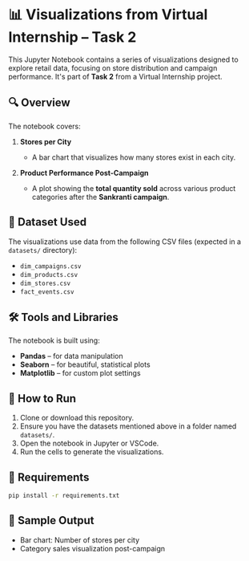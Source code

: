# 📊 Visualizations from Virtual Internship – Task 2

This Jupyter Notebook contains a series of visualizations designed to explore retail data, focusing on store distribution and campaign performance. It's part of **Task 2** from a Virtual Internship project.

## 🔍 Overview

The notebook covers:

1. **Stores per City**  
   - A bar chart that visualizes how many stores exist in each city.

2. **Product Performance Post-Campaign**  
   - A plot showing the **total quantity sold** across various product categories after the **Sankranti campaign**.

## 📁 Dataset Used

The visualizations use data from the following CSV files (expected in a `datasets/` directory):

- `dim_campaigns.csv`
- `dim_products.csv`
- `dim_stores.csv`
- `fact_events.csv`

## 🛠️ Tools and Libraries

The notebook is built using:

- **Pandas** – for data manipulation  
- **Seaborn** – for beautiful, statistical plots  
- **Matplotlib** – for custom plot settings

## 🚀 How to Run

1. Clone or download this repository.
2. Ensure you have the datasets mentioned above in a folder named `datasets/`.
3. Open the notebook in Jupyter or VSCode.
4. Run the cells to generate the visualizations.

## 📌 Requirements

```bash
pip install -r requirements.txt
```

## 📸 Sample Output

- Bar chart: Number of stores per city  
- Category sales visualization post-campaign
